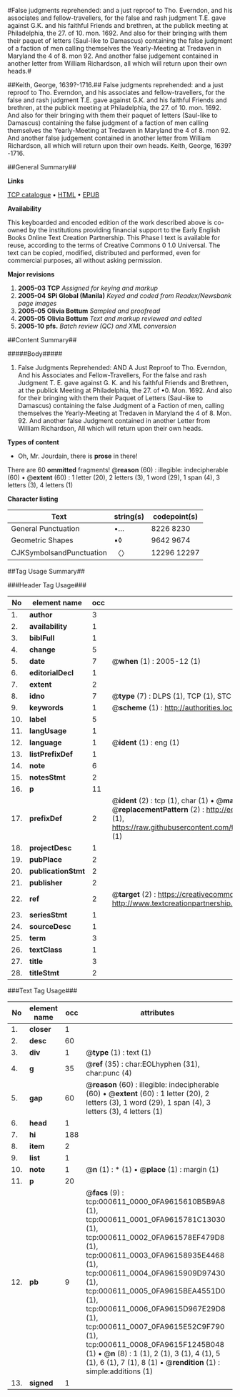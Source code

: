 #False judgments reprehended: and a just reproof to Tho. Everndon, and his associates and fellow-travellers, for the false and rash judgment T.E. gave against G.K. and his faithful Friends and brethren, at the publick meeting at Philadelphia, the 27. of 10. mon. 1692. And also for their bringing with them their paquet of letters (Saul-like to Damascus) containing the false judgment of a faction of men calling themselves the Yearly-Meeting at Tredaven in Maryland the 4 of 8. mon 92. And another false judgement contained in another letter from William Richardson, all which will return upon their own heads.#

##Keith, George, 1639?-1716.##
False judgments reprehended: and a just reproof to Tho. Everndon, and his associates and fellow-travellers, for the false and rash judgment T.E. gave against G.K. and his faithful Friends and brethren, at the publick meeting at Philadelphia, the 27. of 10. mon. 1692. And also for their bringing with them their paquet of letters (Saul-like to Damascus) containing the false judgment of a faction of men calling themselves the Yearly-Meeting at Tredaven in Maryland the 4 of 8. mon 92. And another false judgement contained in another letter from William Richardson, all which will return upon their own heads.
Keith, George, 1639?-1716.

##General Summary##

**Links**

[TCP catalogue](http://www.ota.ox.ac.uk/tcp/)  • 
[HTML](http://tei.it.ox.ac.uk/tcp/Texts-HTML/free/N00/N00486.html)  • 
[EPUB](http://tei.it.ox.ac.uk/tcp/Texts-EPUB/free/N00/N00486.epub)

**Availability**

This keyboarded and encoded edition of the
	       work described above is co-owned by the institutions
	       providing financial support to the Early English Books
	       Online Text Creation Partnership. This Phase I text is
	       available for reuse, according to the terms of Creative
	       Commons 0 1.0 Universal. The text can be copied,
	       modified, distributed and performed, even for
	       commercial purposes, all without asking permission.

**Major revisions**

1. __2005-03__ __TCP__ *Assigned for keying and markup*
1. __2005-04__ __SPi Global (Manila)__ *Keyed and coded from Readex/Newsbank page images*
1. __2005-05__ __Olivia Bottum__ *Sampled and proofread*
1. __2005-05__ __Olivia Bottum__ *Text and markup reviewed and edited*
1. __2005-10__ __pfs.__ *Batch review (QC) and XML conversion*

##Content Summary##

#####Body#####

1. False Judgments Reprehended: AND A Just Reproof to Tho. Everndon, And his Associates and Fellow-Travellers, For the false and rash Judgment T. E. gave against G. K. and his faithful Friends and Brethren, at the publick Meeting at Philadelphia, the 27. of •0. Mon. 1692. And also for their bringing with them their Paquet of Letters (Saul-like to Damascus) containing the false Judgment of a Faction of men, calling themselves the Yearly-Meeting at Tredaven in Maryland the 4 of 8. Mon. 92. And another false Judgment contained in another Letter from William Richardson, All which will return upon their own heads.

**Types of content**

  * Oh, Mr. Jourdain, there is **prose** in there!

There are 60 **ommitted** fragments! 
 @__reason__ (60) : illegible: indecipherable (60)  •  @__extent__ (60) : 1 letter (20), 2 letters (3), 1 word (29), 1 span (4), 3 letters (3), 4 letters (1)

**Character listing**


|Text|string(s)|codepoint(s)|
|---|---|---|
|General Punctuation|•…|8226 8230|
|Geometric Shapes|▪◊|9642 9674|
|CJKSymbolsandPunctuation|〈〉|12296 12297|

##Tag Usage Summary##

###Header Tag Usage###

|No|element name|occ|attributes|
|---|---|---|---|
|1.|__author__|3||
|2.|__availability__|1||
|3.|__biblFull__|1||
|4.|__change__|5||
|5.|__date__|7| @__when__ (1) : 2005-12 (1)|
|6.|__editorialDecl__|1||
|7.|__extent__|2||
|8.|__idno__|7| @__type__ (7) : DLPS (1), TCP (1), STC (2), NOTIS (1), IMAGE-SET (1), EVANS-CITATION (1)|
|9.|__keywords__|1| @__scheme__ (1) : http://authorities.loc.gov/ (1)|
|10.|__label__|5||
|11.|__langUsage__|1||
|12.|__language__|1| @__ident__ (1) : eng (1)|
|13.|__listPrefixDef__|1||
|14.|__note__|6||
|15.|__notesStmt__|2||
|16.|__p__|11||
|17.|__prefixDef__|2| @__ident__ (2) : tcp (1), char (1)  •  @__matchPattern__ (2) : ([0-9\-]+):([0-9IVX]+) (1), (.+) (1)  •  @__replacementPattern__ (2) : http://eebo.chadwyck.com/downloadtiff?vid=$1&page=$2 (1), https://raw.githubusercontent.com/textcreationpartnership/Texts/master/tcpchars.xml#$1 (1)|
|18.|__projectDesc__|1||
|19.|__pubPlace__|2||
|20.|__publicationStmt__|2||
|21.|__publisher__|2||
|22.|__ref__|2| @__target__ (2) : https://creativecommons.org/publicdomain/zero/1.0/ (1), http://www.textcreationpartnership.org/docs/. (1)|
|23.|__seriesStmt__|1||
|24.|__sourceDesc__|1||
|25.|__term__|3||
|26.|__textClass__|1||
|27.|__title__|3||
|28.|__titleStmt__|2||


###Text Tag Usage###

|No|element name|occ|attributes|
|---|---|---|---|
|1.|__closer__|1||
|2.|__desc__|60||
|3.|__div__|1| @__type__ (1) : text (1)|
|4.|__g__|35| @__ref__ (35) : char:EOLhyphen (31), char:punc (4)|
|5.|__gap__|60| @__reason__ (60) : illegible: indecipherable (60)  •  @__extent__ (60) : 1 letter (20), 2 letters (3), 1 word (29), 1 span (4), 3 letters (3), 4 letters (1)|
|6.|__head__|1||
|7.|__hi__|188||
|8.|__item__|2||
|9.|__list__|1||
|10.|__note__|1| @__n__ (1) : * (1)  •  @__place__ (1) : margin (1)|
|11.|__p__|20||
|12.|__pb__|9| @__facs__ (9) : tcp:000611_0000_0FA9615610B5B9A8 (1), tcp:000611_0001_0FA9615781C13030 (1), tcp:000611_0002_0FA961578EF479D8 (1), tcp:000611_0003_0FA96158935E4468 (1), tcp:000611_0004_0FA9615909D97430 (1), tcp:000611_0005_0FA9615BEA4551D0 (1), tcp:000611_0006_0FA9615D967E29D8 (1), tcp:000611_0007_0FA9615E52C9F790 (1), tcp:000611_0008_0FA9615F1245B048 (1)  •  @__n__ (8) : 1 (1), 2 (1), 3 (1), 4 (1), 5 (1), 6 (1), 7 (1), 8 (1)  •  @__rendition__ (1) : simple:additions (1)|
|13.|__signed__|1||
